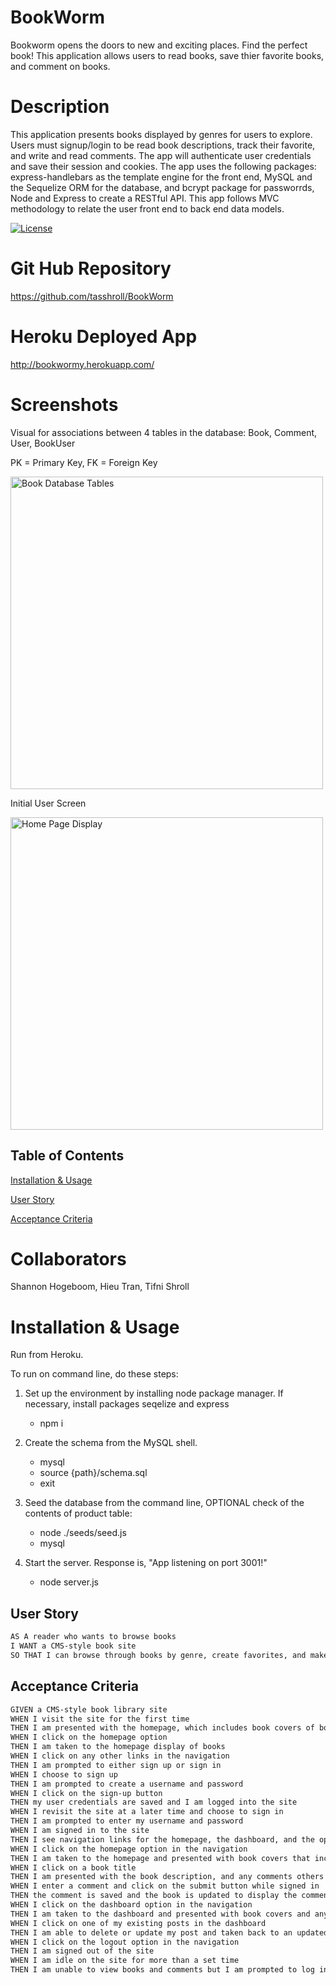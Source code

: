 # BookWorm

Bookworm opens the doors to new and exciting places. Find the perfect book! This application allows users to read books, save thier favorite books, and comment on books.

# Description

This application presents books displayed by genres for users to explore. Users must signup/login to be read book descriptions, track their favorite, and write and read comments. The app will authenticate user credentials and save their session and cookies. The app uses the following packages: express-handlebars as the template engine for the front end, MySQL and the Sequelize ORM for the database, and bcrypt package for passworrds, Node and Express to create a RESTful API. This app follows MVC methodology to relate the user front end to back end data models.


[![License](https://img.shields.io/badge/License-n/a-n/a.svg)](n/a)

# Git Hub Repository

https://github.com/tasshroll/BookWorm


# Heroku Deployed App

http://bookwormy.herokuapp.com/


# Screenshots

Visual for associations between 4 tables in the database: Book, Comment, User, BookUser

PK = Primary Key, FK = Foreign Key

<img src="./Assets/book-data-base.png" alt="Book Database Tables" width="500">

Initial User Screen

<img src="./Assets/homepage.png" alt="Home Page Display" width="500">

## Table of Contents

[Installation & Usage](#installation--usage)

[User Story](#user-story)

[Acceptance Criteria](#acceptance-criteria)

# Collaborators

Shannon Hogeboom, Hieu Tran, Tifni Shroll

# Installation & Usage

Run from Heroku. 

To run on command line, do these steps:

1. Set up the environment by installing node package manager. If necessary, install packages seqelize and express

	* npm i 


2. Create the schema from the MySQL shell.

	* mysql
	* source {path}/schema.sql 
	* exit


3. Seed the database from the command line, OPTIONAL check of the contents of product table:

	* node ./seeds/seed.js
	* mysql

4. Start the server. Response is, "App listening on port 3001!"

	* node server.js


## User Story

```md
AS A reader who wants to browse books
I WANT a CMS-style book site
SO THAT I can browse through books by genre, create favorites, and make comments.
```


## Acceptance Criteria


```md
GIVEN a CMS-style book library site
WHEN I visit the site for the first time
THEN I am presented with the homepage, which includes book covers of books by genre; navigation links for the homepage and the dashboard; and the option to log in
WHEN I click on the homepage option
THEN I am taken to the homepage display of books
WHEN I click on any other links in the navigation
THEN I am prompted to either sign up or sign in
WHEN I choose to sign up
THEN I am prompted to create a username and password
WHEN I click on the sign-up button
THEN my user credentials are saved and I am logged into the site
WHEN I revisit the site at a later time and choose to sign in
THEN I am prompted to enter my username and password
WHEN I am signed in to the site
THEN I see navigation links for the homepage, the dashboard, and the option to log out
WHEN I click on the homepage option in the navigation
THEN I am taken to the homepage and presented with book covers that include the title and author
WHEN I click on a book title 
THEN I am presented with the book description, and any comments others have created, the creator’s username, and date created for that post and have the option to leave a comment
WHEN I enter a comment and click on the submit button while signed in
THEN the comment is saved and the book is updated to display the comment, the comment creator’s username, and the date created
WHEN I click on the dashboard option in the navigation
THEN I am taken to the dashboard and presented with book covers and any favorites I have marked along the side
WHEN I click on one of my existing posts in the dashboard
THEN I am able to delete or update my post and taken back to an updated dashboard
WHEN I click on the logout option in the navigation
THEN I am signed out of the site
WHEN I am idle on the site for more than a set time
THEN I am unable to view books and comments but I am prompted to log in again before I can add, update, or delete posts
```